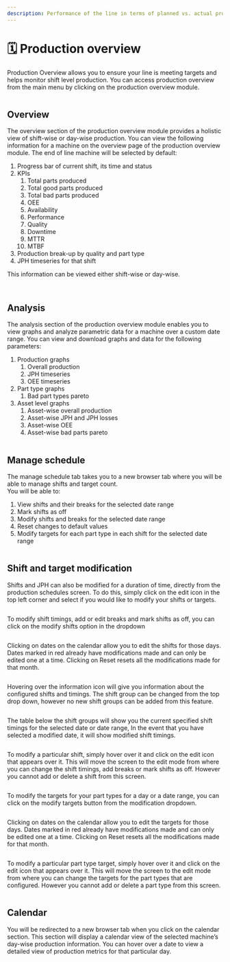 ```yaml
---
description: Performance of the line in terms of planned vs. actual production across days
---
```


# 🗓️ Production overview

Production Overview allows you to ensure your line is meeting targets and helps monitor shift level production.&#x20;You can access production overview from the main menu by clicking on the production overview module.

<figure><img src="../.gitbook/assets/image (13) (1).png" alt=""><figcaption></figcaption></figure>

## Overview

The overview section of the production overview module provides a holistic view of shift-wise or day-wise production.  You can view the following information for a machine on the overview page of the production overview module. The end of line machine will be selected by default:&#x20;

1. Progress bar of current shift, its time and status&#x20;
2. KPIs
   1. Total parts produced&#x20;
   2. Total good parts produced&#x20;
   3. Total bad parts produced&#x20;
   4. OEE
   5. Availability
   6. Performance
   7. Quality
   8. Downtime
   9. MTTR
   10. MTBF
3. Production break-up by quality and part type&#x20;
4. JPH timeseries for that shift

This information can be viewed either shift-wise or day-wise.&#x20;

<figure><img src="../.gitbook/assets/image (58).png" alt=""><figcaption></figcaption></figure>

<figure><img src="../.gitbook/assets/image (1) (1).png" alt=""><figcaption></figcaption></figure>

## Analysis

The analysis section of the production overview module enables you to view graphs and analyze parametric data for a machine over a custom date range. You can view and download graphs and data for the following parameters:

1. Production graphs&#x20;
   1. Overall production&#x20;
   2. JPH timeseries&#x20;
   3. OEE timeseries&#x20;
2. Part type graphs&#x20;
   1. Bad part types pareto&#x20;
3. Asset level graphs&#x20;
   1. Asset-wise overall production&#x20;
   2. Asset-wise JPH and JPH losses&#x20;
   3. Asset-wise OEE&#x20;
   4. Asset-wise bad parts pareto&#x20;

<figure><img src="../.gitbook/assets/image (2) (1).png" alt=""><figcaption></figcaption></figure>

## Manage schedule

The manage schedule tab takes you to a new browser tab where you will be able to manage shifts and target count.  \
You will be able to:&#x20;

1. View shifts and their breaks for the selected date range&#x20;
2. Mark shifts as off&#x20;
3. Modify shifts and breaks for the selected date range
4. Reset changes to default values&#x20;
5. Modify targets for each part type in each shift for the selected date range&#x20;

<figure><img src="../.gitbook/assets/image (3) (1).png" alt=""><figcaption></figcaption></figure>

## Shift and target modification

Shifts and JPH can also be modified for a duration of time, directly from the production schedules screen. To do this, simply click on the edit icon in the top left corner and select if you would like to modify your shifts or targets.

<figure><img src="../.gitbook/assets/image (4) (1).png" alt=""><figcaption></figcaption></figure>

To modify shift timings, add or edit breaks and mark shifts as off, you can click on the modify shifts option in the dropdown

<figure><img src="../.gitbook/assets/image (5) (1).png" alt=""><figcaption></figcaption></figure>

Clicking on dates on the calendar allow you to edit the shifts for those days. Dates marked in red already have modifications made and can only be edited one at a time. Clicking on Reset resets all the modifications made for that month.

<figure><img src="../.gitbook/assets/image (6) (1).png" alt=""><figcaption></figcaption></figure>

Hovering over the information icon will give you information about the configured shifts and timings. The shift group can be changed from the top drop down, however no new shift groups can be added from this feature.

<figure><img src="../.gitbook/assets/image (7) (1).png" alt=""><figcaption></figcaption></figure>

The table below the shift groups will show you the current specified shift timings for the selected date or date range, In the event that you have selected a modified date, it will show modified shift timings.

<figure><img src="../.gitbook/assets/image (8) (1).png" alt=""><figcaption></figcaption></figure>

To modify a particular shift, simply hover over it and click on the edit icon that appears over it. This will move the screen to the edit mode from where you can change the shift timings, add breaks or mark shifts as off. However you cannot add or delete a shift from this screen.

<figure><img src="../.gitbook/assets/image (9) (1).png" alt=""><figcaption></figcaption></figure>

To modify the targets for your part types for a day or a date range, you can click on the modify targets button from the modification dropdown.

<figure><img src="../.gitbook/assets/image (10) (1).png" alt=""><figcaption></figcaption></figure>

Clicking on dates on the calendar allow you to edit the targets for those days. Dates marked in red already have modifications made and can only be edited one at a time. Clicking on Reset resets all the modifications made for that month.

<figure><img src="../.gitbook/assets/image (11) (1).png" alt=""><figcaption></figcaption></figure>

To modify a particular part type target, simply hover over it and click on the edit icon that appears over it. This will move the screen to the edit mode from where you can change the targets for the part types that are configured. However you cannot add or delete a part type from this screen.

<figure><img src="../.gitbook/assets/image (12) (1).png" alt=""><figcaption></figcaption></figure>

## Calendar

You will be redirected to a new browser tab when you click on the calendar section. This section will display a calendar view of the selected machine’s day-wise production information. You can hover over a date to view a detailed view of production metrics for that particular day.

